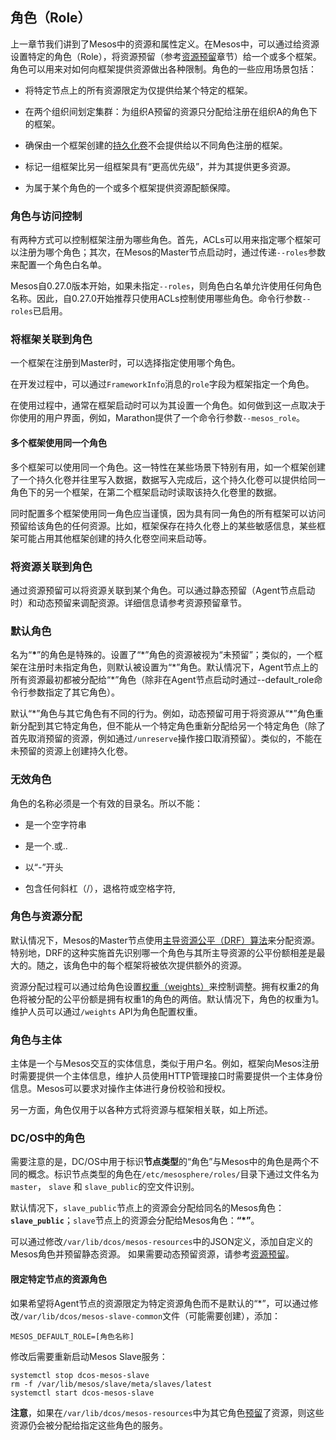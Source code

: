 ## 角色（Role）

上一章节我们讲到了Mesos中的资源和属性定义。在Mesos中，可以通过给资源设置特定的角色（Role），将资源预留（参考[资源预留](/dcos-mesos-reservation.md)章节）给一个或多个框架。角色可以用来对如何向框架提供资源做出各种限制。角色的一些应用场景包括：

* 将特定节点上的所有资源限定为仅提供给某个特定的框架。

* 在两个组织间划定集群：为组织A预留的资源只分配给注册在组织A的角色下的框架。

* 确保由一个框架创建的[持久化卷](/dcos-storage-persistent-volume.md)不会提供给以不同角色注册的框架。

* 标记一组框架比另一组框架具有“更高优先级”，并为其提供更多资源。

* 为属于某个角色的一个或多个框架提供资源配额保障。


### 角色与访问控制

有两种方式可以控制框架注册为哪些角色。首先，ACLs可以用来指定哪个框架可以注册为哪个角色；其次，在Mesos的Master节点启动时，通过传递`--roles`参数来配置一个角色白名单。

Mesos自0.27.0版本开始，如果未指定`--roles`，则角色白名单允许使用任何角色名称。因此，自0.27.0开始推荐只使用ACLs控制使用哪些角色。命令行参数`--roles`已启用。

### 将框架关联到角色

一个框架在注册到Master时，可以选择指定使用哪个角色。

在开发过程中，可以通过`FrameworkInfo`消息的`role`字段为框架指定一个角色。

在使用过程中，通常在框架启动时可以为其设置一个角色。如何做到这一点取决于你使用的用户界面，例如，Marathon提供了一个命令行参数`--mesos_role`。

#### 多个框架使用同一个角色

多个框架可以使用同一个角色。这一特性在某些场景下特别有用，如一个框架创建了一个持久化卷并往里写入数据，数据写入完成后，这个持久化卷可以提供给同一角色下的另一个框架，在第二个框架启动时读取该持久化卷里的数据。

同时配置多个框架使用同一角色应当谨慎，因为具有同一角色的所有框架可以访问预留给该角色的任何资源。比如，框架保存在持久化卷上的某些敏感信息，某些框架可能占用其他框架创建的持久化卷空间来启动等。

### 将资源关联到角色

通过资源预留可以将资源关联到某个角色。可以通过静态预留（Agent节点启动时）和动态预留来调配资源。详细信息请参考资源预留章节。

### 默认角色

名为“**\***”的角色是特殊的。设置了“\*”角色的资源被视为“未预留”；类似的，一个框架在注册时未指定角色，则默认被设置为“\*”角色。默认情况下，Agent节点上的所有资源最初都被分配给“\*”角色（除非在Agent节点启动时通过--default\_role命令行参数指定了其它角色）。

默认“\*”角色与其它角色有不同的行为。例如，动态预留可用于将资源从“\*”角色重新分配到其它特定角色，但不能从一个特定角色重新分配给另一个特定角色（除了首先取消预留的资源，例如通过`/unreserve`操作接口取消预留）。类似的，不能在未预留的资源上创建持久化卷。

### 无效角色

角色的名称必须是一个有效的目录名。所以不能：

* 是一个空字符串

* 是一个.或..

* 以“-”开头

* 包含任何斜杠（/），退格符或空格字符,


### 角色与资源分配

默认情况下，Mesos的Master节点使用[主导资源公平（DRF）算法](/dcos-mesos-resources-drf.md)来分配资源。特别地，DRF的这种实施首先识别哪一个角色与其所主导资源的公平份额相差是最大的。随之，该角色中的每个框架将被依次提供额外的资源。

资源分配过程可以通过给角色设置[权重（weights）](/dcos-mesos-weights.md)来控制调整。拥有权重2的角色将被分配的公平份额是拥有权重1的角色的两倍。默认情况下，角色的权重为1。维护人员可以通过`/weights` API为角色配置权重。

### 角色与主体

主体是一个与Mesos交互的实体信息，类似于用户名。例如，框架向Mesos注册时需要提供一个主体信息，维护人员使用HTTP管理接口时需要提供一个主体身份信息。Mesos可以要求对操作主体进行身份校验和授权。

另一方面，角色仅用于以各种方式将资源与框架相关联，如上所述。

### DC/OS中的角色

需要注意的是，DC/OS中用于标识**节点类型**的“角色”与Mesos中的角色是两个不同的概念。标识节点类型的角色在`/etc/mesosphere/roles/`目录下通过文件名为`master`， `slave` 和 `slave_public`的空文件识别。

默认情况下，`slave_public`节点上的资源会分配给同名的Mesos角色：**`slave_public`**；`slave`节点上的资源会分配给Mesos角色：**“*”**。

可以通过修改`/var/lib/dcos/mesos-resources`中的JSON定义，添加自定义的Mesos角色并预留静态资源。 如果需要动态预留资源，请参考[资源预留](/dcos-mesos-reservation.md)。

#### 限定特定节点的资源角色

如果希望将Agent节点的资源限定为特定资源角色而不是默认的“*”，可以通过修改`/var/lib/dcos/mesos-slave-common`文件（可能需要创建），添加：

```
MESOS_DEFAULT_ROLE=[角色名称]
```

修改后需要重新启动Mesos Slave服务：

```
systemctl stop dcos-mesos-slave
rm -f /var/lib/mesos/slave/meta/slaves/latest
systemctl start dcos-mesos-slave
```

**注意**，如果在`/var/lib/dcos/mesos-resources`中为其它角色[预留](/dcos-mesos-reservation.md)了资源，则这些资源仍会被分配给指定这些角色的服务。